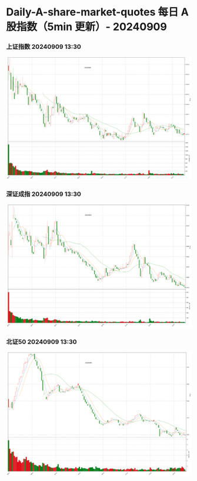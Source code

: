 
# Daily-A-share-market-quotes 每日 A 股指数（5min 更新）- 20240909

### 上证指数 20240909 13:30
![](./fig/2024/9/20240909-sh000001.png)

### 深证成指 20240909 13:30
![](./fig/2024/9/20240909-sz399001.png)

### 北证50 20240909 13:30
![](./fig/2024/9/20240909-bj899050.png)
